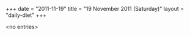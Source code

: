 +++
date = "2011-11-19"
title = "19 November 2011 (Saturday)"
layout = "daily-diet"
+++

<p>&lt;no entries&gt;</p>